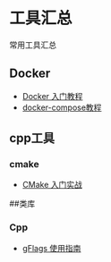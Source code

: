 # 工具汇总
常用工具汇总

## Docker
- [Docker 入门教程](http://www.ruanyifeng.com/blog/2018/02/docker-tutorial.html)
- [docker-compose教程](https://blog.csdn.net/pushiqiang/article/details/78682323)

## cpp工具

### cmake
- [CMake 入门实战](https://www.hahack.com/codes/cmake/)

##类库

### Cpp
- [gFlags 使用指南](https://www.jianshu.com/p/2179938a818d)
